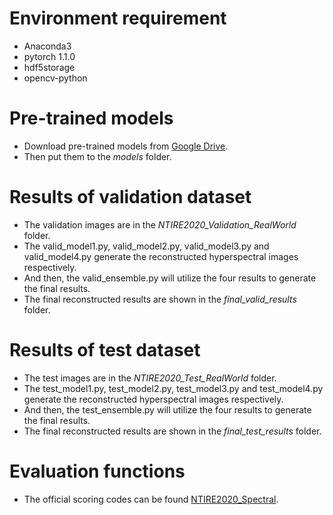 # Environment requirement
- Anaconda3 
- pytorch 1.1.0 
- hdf5storage 
- opencv-python 

# Pre-trained models
- Download pre-trained models from [Google Drive](https://drive.google.com/drive/folders/1cn3q33tTgPaaAlYiGQ20fycxgo9m_F4s?usp=sharing).
- Then put them to the *models* folder.

# Results of validation dataset
- The validation images are in the *NTIRE2020_Validation_RealWorld* folder.
- The valid_model1.py, valid_model2.py, valid_model3.py and valid_model4.py generate the reconstructed hyperspectral images respectively.
- And then, the valid_ensemble.py will utilize the four results to generate the final results.
- The final reconstructed results are shown in the *final_valid_results* folder.

# Results of test dataset
- The test images are in the *NTIRE2020_Test_RealWorld* folder.
- The test_model1.py, test_model2.py, test_model3.py and test_model4.py generate the reconstructed hyperspectral images respectively.
- And then, the test_ensemble.py will utilize the four results to generate the final results.
- The final reconstructed results are shown in the *final_test_results* folder.

# Evaluation functions
- The official scoring codes can be found [NTIRE2020_Spectral](https://github.com/boazarad/NTIRE2020_spectral).
